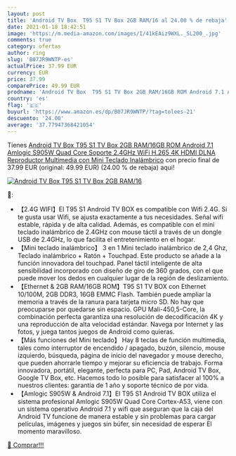 ```yaml
---
layout: post
title: 'Android TV Box  T95 S1 TV Box 2GB RAM/16 al 24.00 % de rebaja'
date: 2021-01-18 18:42:51
image: 'https://m.media-amazon.com/images/I/41kEAiz9WXL._SL200_.jpg'
comments: true
category: ofertas
author: ring
slug: 'B07JR9WNTP-es'
actualPrice: 37.99 EUR
currency: EUR
price: 37.99
comparePrice: 49.99 EUR
prodname: 'Android TV Box  T95 S1 TV Box 2GB RAM/16GB ROM Android 7.1 Amlogic S905W Quad Core Soporte 2.4GHz WiFi H.265 4K HDMI DLNA Reproductor Multimedia con Mini Teclado Inalámbrico'
country: 'es'
flag: '🇪🇸'
buyurl: 'https://www.amazon.es/dp/B07JR9WNTP/?tag=tolees-21'
descuento: '24.00'
average: '37.77947368421054'
---
```


Tienes [Android TV Box  T95 S1 TV Box 2GB RAM/16GB ROM Android 7.1 Amlogic S905W Quad Core Soporte 2.4GHz WiFi H.265 4K HDMI DLNA Reproductor Multimedia con Mini Teclado Inalámbrico](https://www.amazon.es/dp/B07JR9WNTP/?tag=tolees-21) con precio final de  37.99 EUR (original: 49.99 EUR) (24.00 %  de rebaja) aqui!

[![Android TV Box  T95 S1 TV Box 2GB RAM/16](https://m.media-amazon.com/images/I/41kEAiz9WXL._SL200_.jpg)](https://www.amazon.es/dp/B07JR9WNTP/?tag=tolees-21)

🔎:

- 【2.4G WIFI】El T95 S1 Android TV BOX es compatible con Wifi 2.4G. Si te gusta usar Wifi, se ajusta exactamente a tus necesidades. Señal wifi estable, rápida y de alta calidad. Además, es compatible con el mini teclado inalámbrico de 2.4GHz con mouse táctil a través de un dongle USB de 2.4GHz, lo que facilita el entretenimiento en el hogar.
- 【Mini teclado inalámbrico】 3 en 1 Mini teclado inalámbrico de 2,4 Ghz, Teclado inalámbrico + Ratón + Touchpad. Este producto se añade a la función innovadora del touchpad. Panel táctil inteligente de alta sensibilidad incorporado con diseño de giro de 360 grados, con el que puede mover los dedos en cualquier lugar de la región de deslizamiento.
- 【Ethernet & 2GB RAM/16GB ROM】T95 S1 TV BOX con Ethernet 10/100M, 2GB DDR3, 16GB EMMC Flash. También puede ampliar la memoria a través de la ranura para tarjeta micro SD. No hay que preocuparse por quedarse sin espacio. GPU Mali-450,5-Core, la combinación perfecta garantiza una resolución de decodificación 4K y una reproducción de alta velocidad estándar. Navega por Internet y las fotos, y juega tantos juegos de Android como quieras.
- 【Más funciones del Mini teclado】 Hay 8 teclas de función multimedia, tales como interruptor de encendido / apagado, buzón, silencio, mouse izquierdo, búsqueda, página de inicio del navegador y mouse derecho, que pueden ahorrarle tiempo y mejorar su eficiencia de trabajo. Forma innovadora, portátil, elegante, perfecta para PC, Pad, Android TV Box, Google TV Box, etc. Hacemos todo lo posible para satisfacer al 100% a nuestros clientes: garantía de 1 año y soporte técnico de por vida.
- 【Amlogic S905W & Android 7.1】El T95 S1 Android TV BOX utiliza el sistema profesional Amlogic S905W Quad Core Cortex-A53, viene con un sistema operativo Android 7.1 y wifi que aseguran que la caja del Android TV funcione de manera estable y sin problemas para cargar películas, imágenes y juegos sin búfer, sin necesidad de esperar El momento maravilloso.

[🛒 Comprar!!!](https://www.amazon.es/dp/B07JR9WNTP/?tag=tolees-21)
